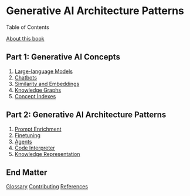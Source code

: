 # Generative AI Architecture Patterns

Table of Contents

[About this book](about.md)

## Part 1: Generative AI Concepts

<!-- copy this list from concepts/index.md -->
1. [Large-language Models](./large-language-models.md)
2. [Chatbots](chatbots.md)
3. [Similarity and Embeddings](embeddings.md)
4. [Knowledge Graphs](./knowledge-graph.md)
5. [Concept Indexes](./concept-index.md)

## Part 2: Generative AI Architecture Patterns

<!-- copy this list from patterns/index.md -->
1. [Prompt Enrichment](prompt-enrichment.md)
2. [Finetuning](./)
3. [Agents](agents.md)
4. [Code Interpreter](code-interpreter.md)
5. [Knowledge Representation](knowledge-representation.md)

## End Matter

[Glossary](glossary.md)
[Contributing](contributing.md)
[References](references.md)

